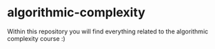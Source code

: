 # algorithmic-complexity
Within this repository you will find everything related to the algorithmic complexity course :)
